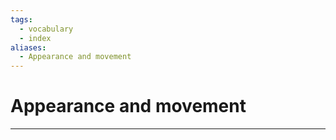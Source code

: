 ```yaml
---
tags:
  - vocabulary
  - index
aliases:
  - Appearance and movement
---
```

# Appearance and movement
---